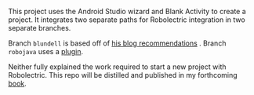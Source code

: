 This project uses the Android Studio wizard and Blank Activity to create a project. It integrates two separate paths for Robolectric integration in two separate branches.

Branch `blundell` is based off of [his blog recommendations](http://blog.blundell-apps.com/android-gradle-app-with-robolectric-junit-tests/) .
Branch `robojava` uses a
[plugin](https://github.com/kageiit/gradle-robojava-plugin).

Neither fully explained the work required to start a new project with Robolectric. This repo will be distilled and published in my forthcoming [book](http://coreylatislaw.com/android-activity-book/).
